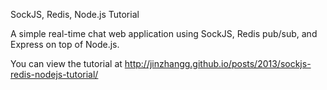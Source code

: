 SockJS, Redis, Node.js Tutorial

A simple real-time chat web application using SockJS, Redis pub/sub, and Express on top of Node.js. 

You can view the tutorial at http://jinzhangg.github.io/posts/2013/sockjs-redis-nodejs-tutorial/
